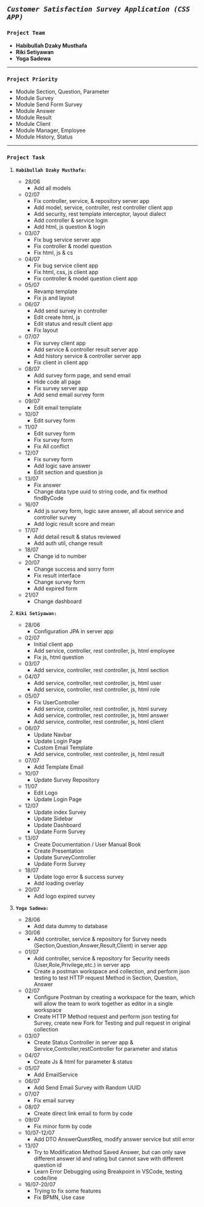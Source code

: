 ## **_`Customer Satisfaction Survey Application (CSS APP)`_**

### **`Project Team`**

- **Habibullah Dzaky Musthafa**
- **Riki Setiyawan**
- **Yoga Sadewa**

---

### **`Project Priority`**

- Module Section, Question, Parameter
- Module Survey
- Module Send Form Survey
- Module Answer
- Module Result
- Module Client
- Module Manager, Employee
- Module History, Status

---

### **`Project Task`**

1. **`Habibullah Dzaky Musthafa:`**

    - 28/06
        - Add all models
    - 02/07
        - Fix controller, service, & repository server app
        - Add model, service, controller, rest controller client app
        - Add security, rest template interceptor, layout dialect
        - Add controller & service login
        - Add html, js question & login
    - 03/07
        - Fix bug service server app
        - Fix controller & model question
        - Fix html, js & cs
    - 04/07
        - Fix bug service client app
        - Fix html, css, js client app
        - Fix controller & model question client app
    - 05/07
        - Revamp template
        - Fix js and layout
    - 06/07
        - Add send survey in controller
        - Edit create html, js
        - Edit status and result client app
        - Fix layout
    - 07/07
        - Fix survey client app
        - Add service & controller result server app
        - Add history service & controller server app
        - Fix client in client app
    - 08/07
        - Add survey form page, and send email
        - Hide code all page
        - Fix survey server app
        - Add send email survey form
    - 09/07
        - Edit email template
    - 10/07
        - Edit survey form
    - 11/07
        - Edit survey form
        - Fix survey form
        - Fix All conflict
    - 12/07
        - Fix survey form
        - Add logic save answer
        - Edit section and question js
    - 13/07
        - Fix answer
        - Change data type uuid to string code, and fix method findByCode
    - 16/07
        - Add js survey form, logic save answer, all about service and controller survey
        - Add logic result score and mean
    - 17/07
        - Add detail result & status reviewed
        - Add auth util, change result
    - 18/07
        - Change id to number
    - 20/07
        - Change success and sorry form
        - Fix result interface
        - Change survey form
        - Add expired form
    - 21/07
        - Change dashboard

2. **`Riki Setiyawan:`**

    - 28/06
        - Configuration JPA in server app
    - 02/07
        - Initial client app
        - Add service, controller, rest controller, js, html employee
        - Fix js, html question
    - 03/07
        - Add service, controller, rest controller, js, html section
    - 04/07
        - Add service, controller, rest controller, js, html user
        - Add service, controller, rest controller, js, html role
    - 05/07
        - Fix UserController
        - Add service, controller, rest controller, js, html survey
        - Add service, controller, rest controller, js, html answer
        - Add service, controller, rest controller, js, html client
    - 06/07
        - Update Navbar
        - Update Login Page
        - Custom Email Template
        - Add service, controller, rest controller, js, html result
    - 07/07
        - Add Template Email
    - 10/07
        - Update Survey Repository
    - 11/07
        - Edit Logo
        - Update Login Page
    - 12/07
        - Update index Survey
        - Update Sidebar
        - Update Dashboard
        - Update Form Survey
    - 13/07
        - Create Documentation / User Manual Book
        - Create Presentation
        - Update SurveyController
        - Update Form Survey
    - 18/07
        - Update logo error & success survey
        - Add loading overlay
    - 20/07
        - Add logo expired survey

3. **`Yoga Sadewa:`**

    - 28/06
        - Add data dummy to database
    - 30/06
        - Add controller, service & repository for Survey needs (Section,Question,Answer,Result,Client) in server app
    - 01/07
        - Add controller, service & repository for Security needs (User,Role,Privilege,etc.) in server app
        - Create a postman workspace and collection, and perform json testing to test HTTP request Method in Section,
          Question, Answer
    - 02/07
        - Configure Postman by creating a workspace for the team, which will allow the team to work together as editor
          in a single workspace
        - Create HTTP Method request and perform json testing for Survey, create new Fork for Testing and pull request
          in original collection
    - 03/07
        - Create Status Controller in server app & Service,Controller,restController for parameter and status
    - 04/07
        - Create Js & html for parameter & status
    - 05/07
        - Add EmailService
    - 06/07
        - Add Send Email Survey with Random UUID
    - 07/07
        - Fix email survey
    - 08/07
        - Create direct link email to form by code
    - 09/07
        - Fix minor form by code
    - 10/07-12/07
        - Add DTO AnswerQuestReq, modify answer service but still error
    - 13/07
        - Try to Modification Method Saved Answer, but
          can only save different answer id and rating but cannot save with different question id
        - Learn Error Debugging using Breakpoint in VSCode, testing code/line
    - 16/07-20/07
        - Trying to fix some features
        - Fix BPMN, Use case
